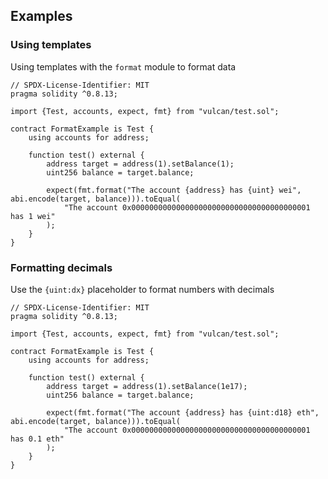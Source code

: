 ## Examples
### Using templates

Using templates with the `format` module to format data

```solidity
// SPDX-License-Identifier: MIT
pragma solidity ^0.8.13;

import {Test, accounts, expect, fmt} from "vulcan/test.sol";

contract FormatExample is Test {
    using accounts for address;

    function test() external {
        address target = address(1).setBalance(1);
        uint256 balance = target.balance;

        expect(fmt.format("The account {address} has {uint} wei", abi.encode(target, balance))).toEqual(
            "The account 0x0000000000000000000000000000000000000001 has 1 wei"
        );
    }
}

```

### Formatting decimals

Use the `{uint:dx}` placeholder to format numbers with decimals

```solidity
// SPDX-License-Identifier: MIT
pragma solidity ^0.8.13;

import {Test, accounts, expect, fmt} from "vulcan/test.sol";

contract FormatExample is Test {
    using accounts for address;

    function test() external {
        address target = address(1).setBalance(1e17);
        uint256 balance = target.balance;

        expect(fmt.format("The account {address} has {uint:d18} eth", abi.encode(target, balance))).toEqual(
            "The account 0x0000000000000000000000000000000000000001 has 0.1 eth"
        );
    }
}

```

